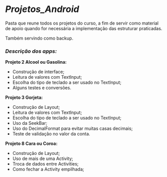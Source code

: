 # *Projetos_Android*
 Pasta que reune todos os projetos do curso, a fim de servir como material de apoio quando for necessária a implementação das estruturar praticadas.
 
 Também servindo como backup.


### *Descrição dos apps:*
__Projeto 2 Alcool ou Gasolina:__
  * Construção de interface;
  * Leitura de valores com TextInput;
  * Escolha do tipo de teclado a ser usado no TextInput;
  * Alguns testes e conversões.
  
__Projeto 3 Gorjeta:__
  * Construção de Layout;
  * Leitura de valores com TextInput;
  * Escolha do tipo de teclado a ser usado no TextInput;
  * Uso da SeekBar;
  * Uso do DecimalFormat para evitar muitas casas decimais;
  * Teste de validação no valor da conta.
  
  __Projeto 8 Cara ou Coroa:__
  * Construção de Layout;
  * Uso de mais de uma Activity;
  * Troca de dados entre Activities;
  * Como fechar a Activity empilhada;
